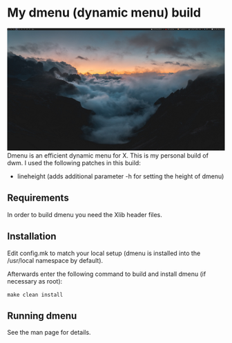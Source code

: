 # My dmenu (dynamic menu) build


![Screenshot of my desktop](https://github.com/lmachegger/dwm/blob/master/screenshot.png) 
Dmenu is an efficient dynamic menu for X. This is my personal build of dwm. I used the following patches in this build:
+ lineheight (adds additional parameter -h for setting the height of dmenu)


## Requirements
In order to build dmenu you need the Xlib header files.


## Installation
Edit config.mk to match your local setup (dmenu is installed into
the /usr/local namespace by default).

Afterwards enter the following command to build and install dmenu
(if necessary as root):

    make clean install


## Running dmenu
See the man page for details.

